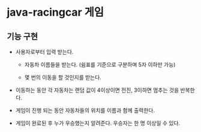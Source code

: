 # java-racingcar 게임

## 기능 구현 

- 사용자로부터 입력 받는다.

    - 자동차 이름들을 받는다. (쉼표를 기준으로 구분하며 5자 이하만 가능)
    
    - 몇 번의 이동을 할 것인지를 받는다.

- 이동하는 동안 각 자동차는 랜덤 값이 4이상이면 전진, 3이하면 멈추는 것을 반복한다.

- 게임이 진행 되는 동안 자동차들의 위치를 이름과 함께 출력한다.

- 게임이 완료된 후 누가 우승했는지 알려준다. 우승자는 한 명 이상일 수 있다.